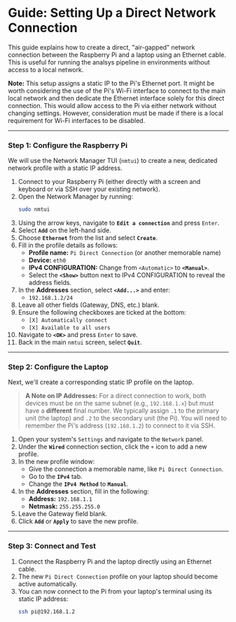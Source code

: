 # Guide: Setting Up a Direct Network Connection

This guide explains how to create a direct, "air-gapped" network connection between the Raspberry Pi and a laptop using an Ethernet cable. This is useful for running the analsys pipeline in environments without access to a local network.

**Note:** This setup assigns a static IP to the Pi's Ethernet port. It might be worth considering the use of the Pi's Wi-Fi interface to connect to the main local network and then dedicate the Ethernet interface solely for this direct connection. This would allow access to the Pi via either network without changing settings.  However, consideration must be made if there is a local requirement for Wi-Fi interfaces to be disabled.

---
### Step 1: Configure the Raspberry Pi

We will use the Network Manager TUI (`nmtui`) to create a new, dedicated network profile with a static IP address.

1.  Connect to your Raspberry Pi (either directly with a screen and keyboard or via SSH over your existing network).
2.  Open the Network Manager by running:
    ```bash
    sudo nmtui
    ```
3.  Using the arrow keys, navigate to **`Edit a connection`** and press `Enter`.
4.  Select **`Add`** on the left-hand side.
5.  Choose **`Ethernet`** from the list and select **`Create`**.
6.  Fill in the profile details as follows:
    * **Profile name:** `Pi Direct Connection` (or another memorable name)
    * **Device:** `eth0`
    * **IPv4 CONFIGURATION:** Change from `<Automatic>` to **`<Manual>`**.
    * Select the **`<Show>`** button next to IPv4 CONFIGURATION to reveal the address fields.
7.  In the **Addresses** section, select **`<Add...>`** and enter:
    * `192.168.1.2/24`
8.  Leave all other fields (Gateway, DNS, etc.) blank.
9.  Ensure the following checkboxes are ticked at the bottom:
    * `[X] Automatically connect`
    * `[X] Available to all users`
10. Navigate to **`<OK>`** and press `Enter` to save.
11. Back in the main `nmtui` screen, select **`Quit`**.

---
### Step 2: Configure the Laptop

Next, we'll create a corresponding static IP profile on the laptop.

> **A Note on IP Addresses:** For a direct connection to work, both devices must be on the same subnet (e.g., `192.168.1.x`) but must have a **different** final number. We typically assign `.1` to the primary unit (the laptop) and `.2` to the secondary unit (the Pi). You will need to remember the Pi's address (`192.168.1.2`) to connect to it via SSH.


1.  Open your system's `Settings` and navigate to the `Network` panel.
2.  Under the **`Wired`** connection section, click the `+` icon to add a new profile.
3.  In the new profile window:
    * Give the connection a memorable name, like `Pi Direct Connection`.
    * Go to the **`IPv4`** tab.
    * Change the **`IPv4 Method`** to **`Manual`**.
4.  In the **Addresses** section, fill in the following:
    * **Address:** `192.168.1.1`
    * **Netmask:** `255.255.255.0`
5.  Leave the Gateway field blank.
6.  Click **`Add`** or **`Apply`** to save the new profile.

---
### Step 3: Connect and Test

1.  Connect the Raspberry Pi and the laptop directly using an Ethernet cable.
2.  The new `Pi Direct Connection` profile on your laptop should become active automatically.
3.  You can now connect to the Pi from your laptop's terminal using its static IP address:
    ```bash
    ssh pi@192.168.1.2
    ```